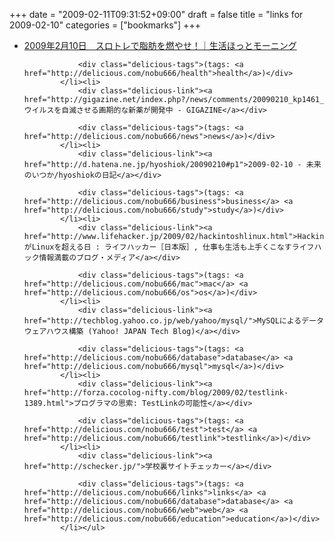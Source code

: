 +++
date = "2009-02-11T09:31:52+09:00"
draft = false
title = "links for 2009-02-10"
categories = ["bookmarks"]
+++

<ul class="delicious"><li>
                <div class="delicious-link"><a href="http://www.nhk.or.jp/hot/2009/0210/index.html">2009年2月10日　スロトレで脂肪を燃やせ！｜生活ほっとモーニング</a></div>
                
                <div class="delicious-tags">(tags: <a href="http://delicious.com/nobu666/health">health</a>)</div>
            </li><li>
                <div class="delicious-link"><a href="http://gigazine.net/index.php?/news/comments/20090210_kp1461_hiv/">HIVウイルスを自滅させる画期的な新薬が開発中 - GIGAZINE</a></div>
                
                <div class="delicious-tags">(tags: <a href="http://delicious.com/nobu666/news">news</a>)</div>
            </li><li>
                <div class="delicious-link"><a href="http://d.hatena.ne.jp/hyoshiok/20090210#p1">2009-02-10 - 未来のいつか/hyoshiokの日記</a></div>
                
                <div class="delicious-tags">(tags: <a href="http://delicious.com/nobu666/business">business</a> <a href="http://delicious.com/nobu666/study">study</a>)</div>
            </li><li>
                <div class="delicious-link"><a href="http://www.lifehacker.jp/2009/02/hackintoshlinux.html">HackintoshがLinuxを超える日 : ライフハッカー［日本版］, 仕事も生活も上手くこなすライフハック情報満載のブログ・メディア</a></div>
                
                <div class="delicious-tags">(tags: <a href="http://delicious.com/nobu666/mac">mac</a> <a href="http://delicious.com/nobu666/os">os</a>)</div>
            </li><li>
                <div class="delicious-link"><a href="http://techblog.yahoo.co.jp/web/yahoo/mysql/">MySQLによるデータウェアハウス構築 (Yahoo! JAPAN Tech Blog)</a></div>
                
                <div class="delicious-tags">(tags: <a href="http://delicious.com/nobu666/database">database</a> <a href="http://delicious.com/nobu666/mysql">mysql</a>)</div>
            </li><li>
                <div class="delicious-link"><a href="http://forza.cocolog-nifty.com/blog/2009/02/testlink-1389.html">プログラマの思索: TestLinkの可能性</a></div>
                
                <div class="delicious-tags">(tags: <a href="http://delicious.com/nobu666/test">test</a> <a href="http://delicious.com/nobu666/testlink">testlink</a>)</div>
            </li><li>
                <div class="delicious-link"><a href="http://schecker.jp/">学校裏サイトチェッカー</a></div>
                
                <div class="delicious-tags">(tags: <a href="http://delicious.com/nobu666/links">links</a> <a href="http://delicious.com/nobu666/database">database</a> <a href="http://delicious.com/nobu666/web">web</a> <a href="http://delicious.com/nobu666/education">education</a>)</div>
            </li></ul>
